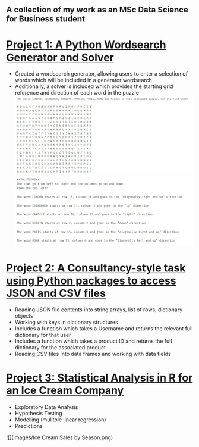 ## A collection of my work as an MSc Data Science for Business student

# [Project 1: A Python Wordsearch Generator and Solver](https://github.com/chris-rainford/Wordsearch-Generator-and-Solver/blob/main/Wordsearch%20generator%20and%20solver%20(1).ipynb) 
* Created a wordsearch generator, allowing users to enter a selection of words which will be included in a generator wordsearch
* Additionally, a solver is included which provides the starting grid reference and direction of each word in the puzzle
![](images/Generated_Wordsearch.png) 
![](images/Wordsearch_Solutions.png) 

# [Project 2: A Consultancy-style task using Python packages to access JSON and CSV files](https://github.com/chris-rainford/Consultancy-Style-Python-Project/blob/main/A%20Consultancy%20style%20task%20using%20JSON%20and%20CSV%20files.ipynb) 
* Reading JSON file contents into string arrays, list of rows, dictionary objects
* Working with keys in dictionary structures 
* Includes a function which takes a Username and returns the relevant full dictionary for that user
* Includes a function which takes a product ID and returns the full dictionary for the associated product 
* Reading CSV files into data frames and working with data fields

# [Project 3: Statistical Analysis in R for an Ice Cream Company](https://github.com/chris-rainford/Statistical-Analysis-for-an-Ice-Cream-Company/blob/main/Exploratory%20Data%20Analysis%2C%20Hypothesis%20Testing%2C%20Modelling%20and%20Prediction%20in%20R.R) 
* Exploratory Data Analysis
* Hypothesis Testing
* Modelling (mulitple linear regression)
* Predictions

![](images/Ice Cream Sales by Season.png) 
 

